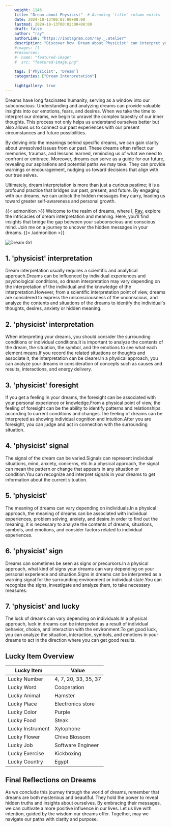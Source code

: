 ```yaml
---
    weight: 1146
    title: "Dream about Physicist"  # Assuming 'title' column exists
    date: 2024-10-13T00:02:00+08:00
    lastmod: 2024-10-13T00:02:00+08:00
    draft: false
    author: "ray"
    authorLink: "https://instagram.com/ray._.atelier"
    description: "Discover how 'Dream about Physicist' can interpret your future and uncover its significant meanings in your life."
    #images: []
    #resources:
    #- name: "featured-image"
    #  src: "featured-image.png"
    
    tags: ['Physicist', 'Dream']
    categories: ["Dream Interpretation"]
    
    lightgallery: true
---
```

    
Dreams have long fascinated humanity, serving as a window into our subconscious. Understanding and analyzing dreams can provide valuable insights into our emotions, fears, and desires. When we take the time to interpret our dreams, we begin to unravel the complex tapestry of our inner thoughts. This process not only helps us understand ourselves better but also allows us to connect our past experiences with our present circumstances and future possibilities.

By delving into the meanings behind specific dreams, we can gain clarity about unresolved issues from our past. These dreams often reflect our memories, traumas, and lessons learned, reminding us of what we need to confront or embrace. Moreover, dreams can serve as a guide for our future, revealing our aspirations and potential paths we may take. They can provide warnings or encouragement, nudging us toward decisions that align with our true selves.

Ultimately, dream interpretation is more than just a curious pastime; it is a profound practice that bridges our past, present, and future. By engaging with our dreams, we can unlock the hidden messages they carry, leading us toward greater self-awareness and personal growth.

{{< admonition >}}
Welcome to the realm of dreams, where I, [Ray](https://instagram.com/ray._.atelier), explore the intricacies of dream interpretation and meaning. Here, you’ll find insights that bridge the gap between your subconscious and conscious mind. Join me on a journey to uncover the hidden messages in your dreams.
{{< /admonition >}}

![Dream Grl](https://cdn.pixabay.com/photo/2017/11/02/03/35/gothic-2910057_1280.jpg "Dream Grl")

## 1. 'physicist' interpretation
Dream interpretation usually requires a scientific and analytical approach.Dreams can be influenced by individual experiences and psychological conditions, so dream interpretation may vary depending on the interpretation of the individual and the knowledge of the interpretation.However, from a scientific interpretation point of view, dreams are considered to express the unconsciousness of the unconscious, and analyze the contents and situations of the dreams to identify the individual's thoughts, desires, anxiety or hidden meaning.

## 2. 'physicist' interpretation
When interpreting your dreams, you should consider the surrounding conditions or individual conditions.It is important to analyze the contents of the dream, the situation, the symbol, and the emotions to see what each element means.If you record the related situations or thoughts and associate it, the interpretation can be clearer.In a physical approach, you can analyze your dreams in consideration of concepts such as causes and results, interactions, and energy delivery.

## 3. 'physicist' foresight
If you get a feeling in your dreams, the foresight can be associated with your personal experience or knowledge.From a physical point of view, the feeling of foresight can be the ability to identify patterns and relationships according to current conditions and changes.The feeling of dreams can be interpreted as showing individual cognition and intuition.After you are foresight, you can judge and act in connection with the surrounding situation.

## 4. 'physicist' signal
The signal of the dream can be varied.Signals can represent individual situations, mind, anxiety, concerns, etc.In a physical approach, the signal can mean the pattern or change that appears in any situation or condition.You can recognize and interpret signals in your dreams to get information about the current situation.

## 5. 'physicist'
The meaning of dreams can vary depending on individuals.In a physical approach, the meaning of dreams can be associated with individual experiences, problem solving, anxiety, and desire.In order to find out the meaning, it is necessary to analyze the contents of dreams, situations, symbols, and emotions, and consider factors related to individual experiences.

## 6. 'physicist' sign
Dreams can sometimes be seen as signs or precursors.In a physical approach, what kind of signs your dreams can vary depending on your personal experience and situation.Signs in dreams can be interpreted as a warning signal for the surrounding environment or individual state.You can recognize the signs, investigate and analyze them, to take necessary measures.

## 7. 'physicist' and lucky
The luck of dreams can vary depending on individuals.In a physical approach, luck in dreams can be interpreted as a result of individual behavior, choice, and interaction with the environment.To get good luck, you can analyze the situation, interaction, symbols, and emotions in your dreams to act in the direction where you can get good results.

## Lucky Item Overview
| Lucky Item          | Value              |
|---------------|--------------------|
| Lucky Number        | 4, 7, 20, 33, 35, 37  |
| Lucky Word          | Cooperation |
| Lucky Animal        | Hamster |
| Lucky Place         | Electronics store     |
| Lucky Color         | Purple     |
| Lucky Food          | Steak      |
| Lucky Instrument    | Xylophone |
| Lucky Flower        | Chive Blossom    |
| Lucky Job           | Software Engineer       |
| Lucky Exercise      | Kickboxing  |
| Lucky Country       | Egypt    |


##  Final Reflections on Dreams

As we conclude this journey through the world of dreams, remember that dreams are both mysterious and beautiful. They hold the power to reveal hidden truths and insights about ourselves. By embracing their messages, we can cultivate a more positive influence in our lives. Let us live with intention, guided by the wisdom our dreams offer. Together, may we navigate our paths with clarity and purpose.
